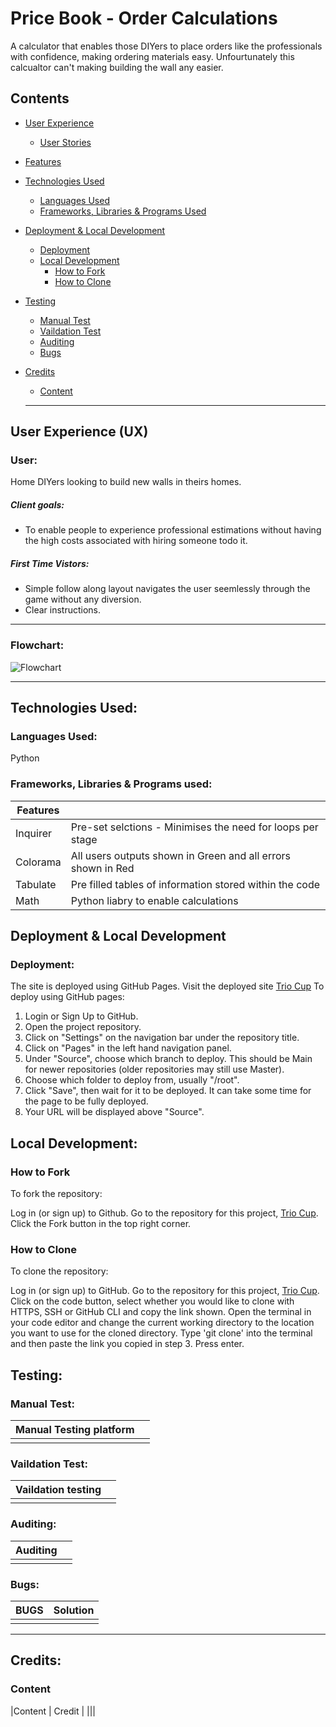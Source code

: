 # Price Book - Order Calculations 
A calculator that enables those DIYers to place orders like the professionals with confidence, making ordering materials easy. Unfourtunately this calcualtor can't making building the wall any easier. 

## Contents
* [User Experience](#user-experience-ux)
  * [User Stories](#user-stories)

* [Features](#features)

* [Technologies Used](#technologies-used)
  * [Languages Used](#languages-used)
  * [Frameworks, Libraries & Programs Used](#frameworks-libraries--programs-used)

* [Deployment & Local Development](#deployment--local-development)
  * [Deployment](#deployment)
  * [Local Development](#local-development)
    * [How to Fork](#how-to-fork)
    * [How to Clone](#how-to-clone)

* [Testing](#testing)
  * [Manual Test](#manual-test)
  * [Vaildation Test](#vaildation-test)
  * [Auditing](#auditing)
  * [Bugs](#bugs)
  
* [Credits](#credits)
  * [Content](#content)
 
  ---

## User Experience (UX)

### User:
Home DIYers looking to build new walls in theirs homes.

##### Client goals:
* To enable people to experience professional estimations without having the high costs associated with hiring someone todo it.

##### First Time Vistors:
* Simple follow along layout navigates the user seemlessly through the game without any diversion.
* Clear instructions.
---

### Flowchart:
![Flowchart](https://github.com/user-attachments/assets/bb09a82e-dc3f-412d-af26-43598c79727d)

---

## Technologies Used:

### Languages Used:
Python

### Frameworks, Libraries & Programs used: 
|Features||
|--|--|
|Inquirer|Pre-set selctions - Minimises the need for loops per stage|
|Colorama|All users outputs shown in Green and all errors shown in Red|
|Tabulate|Pre filled tables of information stored within the code|
|Math| Python liabry to enable calculations|

## Deployment & Local Development

### Deployment:
The site is deployed using GitHub Pages. Visit the deployed site [Trio Cup](https://dpwhitt6.github.io/Trio-Cup/) To deploy using GitHub pages:

1. Login or Sign Up to GitHub.
2. Open the project repository.
3. Click on "Settings" on the navigation bar under the repository title.
4. Click on "Pages" in the left hand navigation panel.
5. Under "Source", choose which branch to deploy. This should be Main for newer repositories (older repositories may still use Master).
6. Choose which folder to deploy from, usually "/root".
7. Click "Save", then wait for it to be deployed. It can take some time for the page to be fully deployed.
8. Your URL will be displayed above "Source".


## Local Development:

### How to Fork
To fork the repository:

Log in (or sign up) to Github.
Go to the repository for this project, [Trio Cup](https://github.com/DpWhitt6/Trio-Cup).
Click the Fork button in the top right corner.

### How to Clone
To clone the repository:

Log in (or sign up) to GitHub.
Go to the repository for this project, [Trio Cup](https://github.com/DpWhitt6/Trio-Cup).
Click on the code button, select whether you would like to clone with HTTPS, SSH or GitHub CLI and copy the link shown.
Open the terminal in your code editor and change the current working directory to the location you want to use for the cloned directory.
Type 'git clone' into the terminal and then paste the link you copied in step 3. Press enter.

## Testing:

### Manual Test:
|Manual Testing platform| |
|--|--|
|||

### Vaildation Test:
|Vaildation testing||
|--|--|
|||

### Auditing:
|Auditing||
|--|--|
|||

### Bugs:
|BUGS| Solution|
|--|--|
|||

---

## Credits:
### Content
|Content | Credit |
|||
